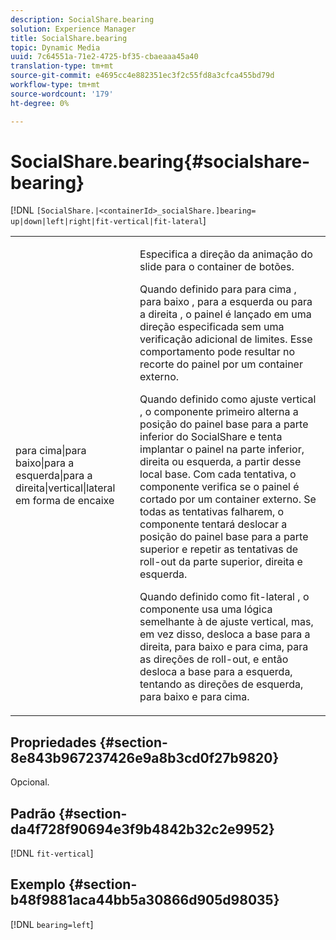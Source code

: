 ```yaml
---
description: SocialShare.bearing
solution: Experience Manager
title: SocialShare.bearing
topic: Dynamic Media
uuid: 7c64551a-71e2-4725-bf35-cbaeaaa45a40
translation-type: tm+mt
source-git-commit: e4695cc4e882351ec3f2c55fd8a3cfca455bd79d
workflow-type: tm+mt
source-wordcount: '179'
ht-degree: 0%

---
```



# SocialShare.bearing{#socialshare-bearing}

[!DNL `[SocialShare.|<containerId>_socialShare.]bearing= up|down|left|right|fit-vertical|fit-lateral`]

<table id="table_0002BE81371D4E16A56FBEDD13FDF3C2"> 
 <tbody> 
  <tr> 
   <td colname="col1"> <p> <span class="codeph"> para cima|para baixo|para a esquerda|para a direita|vertical|lateral em forma de encaixe  </span> </p> </td> 
   <td colname="col2"> <p> Especifica a direção da animação do slide para o container de botões. </p> <p> Quando definido para <span class="codeph"> para cima </span>, <span class="codeph"> para baixo </span>, <span class="codeph"> para a esquerda </span> ou <span class="codeph"> para a direita </span>, o painel é lançado em uma direção especificada sem uma verificação adicional de limites. Esse comportamento pode resultar no recorte do painel por um container externo. </p> <p>Quando definido como <span class="codeph"> ajuste vertical </span>, o componente primeiro alterna a posição do painel base para a parte inferior do SocialShare e tenta implantar o painel na parte inferior, direita ou esquerda, a partir desse local base. Com cada tentativa, o componente verifica se o painel é cortado por um container externo. Se todas as tentativas falharem, o componente tentará deslocar a posição do painel base para a parte superior e repetir as tentativas de roll-out da parte superior, direita e esquerda. </p> <p>Quando definido como <span class="codeph"> fit-lateral </span>, o componente usa uma lógica semelhante à de ajuste vertical, mas, em vez disso, desloca a base para a direita, para baixo e para cima, para as direções de roll-out, e então desloca a base para a esquerda, tentando as direções de esquerda, para baixo e para cima. </p> </td> 
  </tr> 
 </tbody> 
</table>

## Propriedades {#section-8e843b967237426e9a8b3cd0f27b9820}

Opcional.

## Padrão {#section-da4f728f90694e3f9b4842b32c2e9952}

[!DNL `fit-vertical`]

## Exemplo {#section-b48f9881aca44bb5a30866d905d98035}

[!DNL `bearing=left`]
